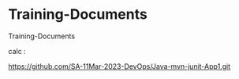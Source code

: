 # Training-Documents
Training-Documents

calc :

https://github.com/SA-11Mar-2023-DevOps/Java-mvn-junit-App1.git
